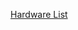 [Hardware List](https://docs.google.com/spreadsheets/d/1Xi2mFbsIqCAgBjyNmn7axHBQiIppvRpXuDtCNHYtMHs/edit?usp=sharing)
